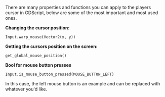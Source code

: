 There are many properties and functions you can apply to the players cursor in GDScript, below are some of the most important and most used ones.

**Changing the cursor position:**
```
Input.warp_mouse(Vector2(x, y))
```

**Getting the cursors position on the screen:**
```
get_global_mouse_position()
```

**Bool for mouse button presses**
```
Input.is_mouse_button_pressed(MOUSE_BUTTON_LEFT)
```
In this case, the left mouse button is an example and can be replaced with whatever you'd like.